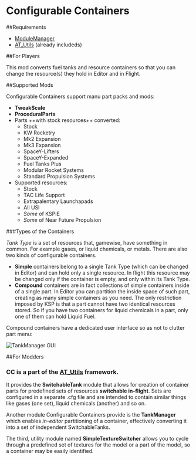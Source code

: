 # Configurable Containers

##Requirements

* [ModuleManager](http://forum.kerbalspaceprogram.com/index.php?/topic/50533-12)
* [AT_Utils](https://github.com/allista/AT_Utils) (already includeds)

##For Players

This mod converts fuel tanks and resource containers so that you can change the resource(s) they hold in Editor and in Flight.

##Supported Mods

Configurable Containers support manu part packs and mods:

* **TweakScale**
* **ProceduralParts**
* Parts ++with stock resources++ converted:
	* Stock
	* KW Rocketry
	* Mk2 Expansion
	* Mk3 Expansion
	* SpaceY-Lifters
	* SpaceY-Expanded
	* Fuel Tanks Plus
	* Modular Rocket Systems
	* Standard Propulsion Systems
* Supported resources:
    * Stock
    * TAC Life Support
    * Extrapalentary Launchapads
    * All USI
    * *Some* of KSPIE
    * *Some* of Near Future Propulsion

###Types of the Containers

_Tank Type_ is a set of resources that, gamewise, have something in common. For example gases, or liquid chemicals, or metals. There are also two kinds of configurable containers.

* **Simple** containers belong to a single Tank Type (which can be changed in Editor) and can hold only a single resource. In flight this resource may be changed only if the container is empty, and only within its Tank Type.
* **Compound** containers are in fact collections of simple containers inside of a single part. In Editor you can partition the inside space of such part, creating as many simple containers as you need. The only restriction imposed by KSP is that a part cannot have two identical resources stored. So if you have two containers for liquid chemicals in a part, only one of them can hold Liquid Fuel.

Compound containers have a dedicated user interface so as not to clutter part menu:

![TankManager GUI](http://i.imgur.com/6Tbr5JG.gif)

##For Modders

### CC is a part of the [AT_Utils](https://github.com/allista/AT_Utils) framework.

It provides the **SwitchableTank** module that allows for creation of container parts for predefined sets of resources **switchable in-flight**. Sets are configured in a separate .cfg file and are intended to contain similar things like gases (one set), liquid chemicals (another) and so on.

Another module Configurable Containers provide is the **TankManager** which enables _in-editor_ partitioning of a container, effectively converting it into a set of independent SwitchableTanks.

The third, utility module named **SimpleTextureSwitcher** allows you to cycle through a predefined set of textures for the model or a part of the model, so a container may be easily identified.